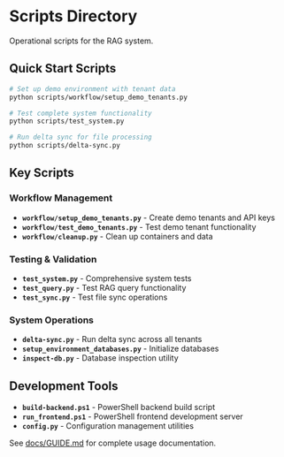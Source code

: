 # Scripts Directory

Operational scripts for the RAG system.

## Quick Start Scripts

```bash
# Set up demo environment with tenant data
python scripts/workflow/setup_demo_tenants.py

# Test complete system functionality  
python scripts/test_system.py

# Run delta sync for file processing
python scripts/delta-sync.py
```

## Key Scripts

### Workflow Management
- **`workflow/setup_demo_tenants.py`** - Create demo tenants and API keys
- **`workflow/test_demo_tenants.py`** - Test demo tenant functionality
- **`workflow/cleanup.py`** - Clean up containers and data

### Testing & Validation
- **`test_system.py`** - Comprehensive system tests
- **`test_query.py`** - Test RAG query functionality
- **`test_sync.py`** - Test file sync operations

### System Operations
- **`delta-sync.py`** - Run delta sync across all tenants
- **`setup_environment_databases.py`** - Initialize databases
- **`inspect-db.py`** - Database inspection utility

## Development Tools
- **`build-backend.ps1`** - PowerShell backend build script
- **`run_frontend.ps1`** - PowerShell frontend development server
- **`config.py`** - Configuration management utilities

See [docs/GUIDE.md](../docs/GUIDE.md) for complete usage documentation.